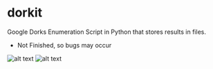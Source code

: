 # dorkit
Google Dorks Enumeration Script in Python that stores results in files.

* Not Finished, so bugs may occur

![alt text](https://i.imgur.com/BH5Nmxr.png)
![alt text](https://i.imgur.com/S07nKIG.png)
